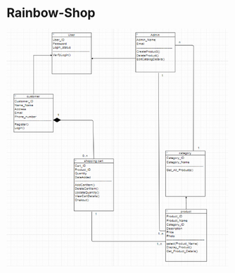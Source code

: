 # Rainbow-Shop

![Test Image 1](https://github.com/roua-cyber/Rainbow-Shop/blob/main/classDiagram.PNG)
